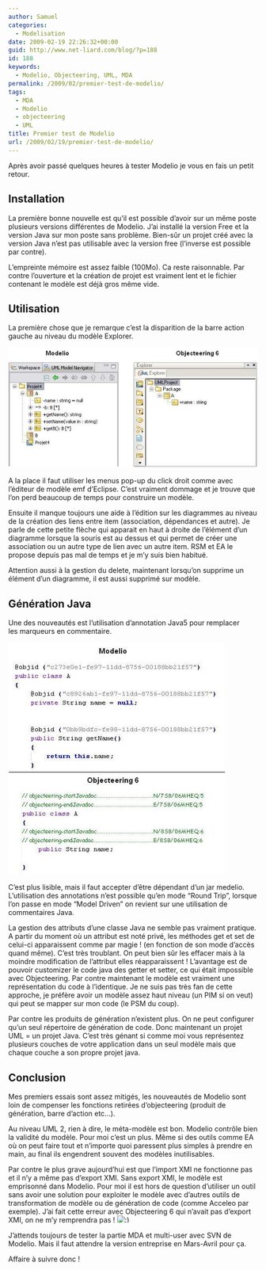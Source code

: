 ```yaml
---
author: Samuel
categories:
  - Modelisation
date: 2009-02-19 22:26:32+00:00
guid: http://www.net-liard.com/blog/?p=188
id: 188
keywords:
  - Modelio, Objecteering, UML, MDA
permalink: /2009/02/premier-test-de-modelio/
tags:
  - MDA
  - Modelio
  - objecteering
  - UML
title: Premier test de Modelio
url: /2009/02/19/premier-test-de-modelio/
---
```


Après avoir passé quelques heures à tester Modelio je vous en fais un petit retour. 

## Installation

La première bonne nouvelle est qu&#8217;il est possible d&#8217;avoir sur un même poste plusieurs versions différentes de Modelio. J&#8217;ai installé la version Free et la version Java sur mon poste sans problème. Bien-sûr un projet créé avec la version Java n&#8217;est pas utilisable avec la version free (l&#8217;inverse est possible par contre).

L&#8217;empreinte mémoire est assez faible (100Mo). Ca reste raisonnable. Par contre l&#8217;ouverture et la création de projet est vraiment lent et le fichier contenant le modèle est déjà gros même vide.

## Utilisation

La première chose que je remarque c&#8217;est la disparition de la barre action gauche au niveau du modèle Explorer.

![photo](/images/uploads/2009/02/modelio1.jpg)

A la place il faut utiliser les menus pop-up du click droit comme avec l&#8217;éditeur de modèle emf d&#8217;Eclipse. C&#8217;est vraiment dommage et je trouve que l&#8217;on perd beaucoup de temps pour construire un modèle.

Ensuite il manque toujours une aide à l&#8217;édition sur les diagrammes au niveau de la création des liens entre item (association, dépendances et autre). Je parle de cette petite flèche qui apparait en haut à droite de l&#8217;élément d&#8217;un diagramme lorsque la souris est au dessus et qui permet de créer une association ou un autre type de lien avec un autre item. RSM et EA le propose depuis pas mal de temps et je m&#8217;y suis bien habitué.

Attention aussi à la gestion du delete, maintenant lorsqu&#8217;on supprime un élément d&#8217;un diagramme, il est aussi supprimé sur modèle.

## Génération Java

Une des nouveautés est l&#8217;utilisation d&#8217;annotation Java5 pour remplacer les marqueurs en commentaire.

![photo](/images/uploads/2009/02/modelio21.jpg)

C&#8217;est plus lisible, mais il faut accepter d&#8217;être dépendant d&#8217;un jar medelio. L&#8217;utilisation des annotations n&#8217;est possible qu&#8217;en mode &#8220;Round Trip&#8221;, lorsque l&#8217;on passe en mode &#8220;Model Driven&#8221; on revient sur une utilisation de commentaires Java.

La gestion des attributs d&#8217;une classe Java ne semble pas vraiment pratique. A partir du moment où un attribut est noté privé, les méthodes get et set de celui-ci apparaissent comme par magie ! (en fonction de son mode d&#8217;accès quand même). C&#8217;est très troublant. On peut bien sûr les effacer mais à la moindre modification de l&#8217;attribut elles réapparaissent ! L&#8217;avantage est de pouvoir customizer le code java des getter et setter, ce qui était impossible avec Objecteering. Par contre maintenant le modèle est vraiment une représentation du code à l&#8217;identique. Je ne suis pas très fan de cette approche, je préfère avoir un modèle assez haut niveau (un PIM si on veut) qui peut se mapper sur mon code (le PSM du coup). 

Par contre les produits de génération n&#8217;existent plus. On ne peut configurer qu&#8217;un seul répertoire de génération de code. Donc maintenant un projet UML = un projet Java. C&#8217;est très génant si comme moi vous représentez plusieurs couches de votre application dans un seul modèle mais que chaque couche a son propre projet java.

## Conclusion

Mes premiers essais sont assez mitigés, les nouveautés de Modelio sont loin de compenser les fonctions retirées d&#8217;objecteering (produit de génération, barre d&#8217;action etc&#8230;).

Au niveau UML 2, rien à dire, le méta-modèle est bon. Modelio contrôle bien la validité du modèle. Pour moi c&#8217;est un plus. Même si des outils comme EA où on peut faire tout et n&#8217;importe quoi paressent plus simples à prendre en main, au final ils engendrent souvent des modèles inutilisables. 

Par contre le plus grave aujourd&#8217;hui est que l&#8217;import XMI ne fonctionne pas et il n&#8217;y a même pas d&#8217;export XMI. Sans export XMI, le modèle est emprisonné dans Modelio. Pour moi il est hors de question d&#8217;utiliser un outil sans avoir une solution pour exploiter le modèle avec d&#8217;autres outils de transformation de modèle ou de génération de code (comme Acceleo par exemple). J&#8217;ai fait cette erreur avec Objecteering 6 qui n&#8217;avait pas d&#8217;export XMI, on ne m&#8217;y remprendra pas ! <img src="http://www.apptom.fr/wp-includes/images/smilies/simple-smile.png" alt=":)" class="wp-smiley" style="height: 1em; max-height: 1em;" />

J&#8217;attends toujours de tester la partie MDA et multi-user avec SVN de Modelio. Mais il faut attendre la version entreprise en Mars-Avril pour ça.

Affaire à suivre donc !